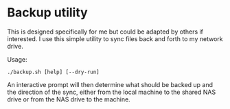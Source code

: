 # Backup utility

This is designed specifically for me but could be adapted by others if interested. I use this simple utility to sync files back and forth to my network drive.

Usage:

```
./backup.sh [help] [--dry-run]
```

An interactive prompt will then determine what should be backed up and the direction of the sync, either from the local machine to the shared NAS drive or from the NAS drive to the machine.
